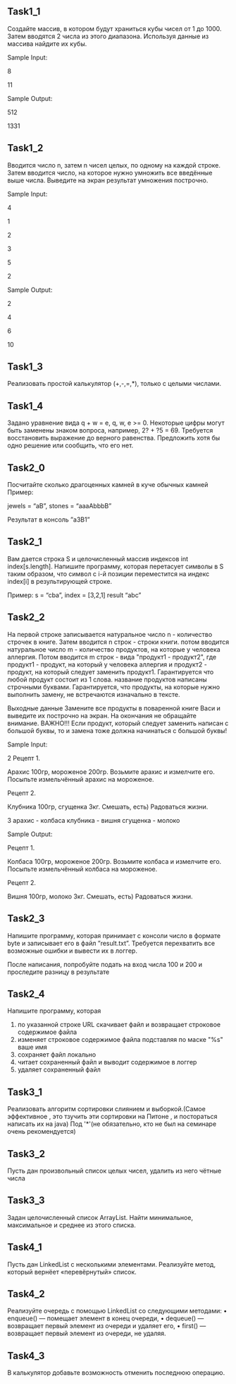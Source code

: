 ## Task1_1 ##

Создайте массив, в котором будут храниться кубы чисел от 1 до 1000. Затем 
вводятся 2 числа из этого диапазона. Используя данные из массива найдите их 
кубы.

Sample Input:

8

11

Sample Output:

512

1331

## Task1_2 ##

Вводится число n, затем n чисел целых, по одному на каждой строке. Затем 
вводится число, на которое нужно умножить все введённые выше числа. 
Выведите на экран результат умножения построчно.

Sample Input:

4

1

2

3

5

2

Sample Output:

2

4

6

10

## Task1_3 ##

Реализовать простой калькулятор (+,-,=,*), только с целыми числами.

## Task1_4 ##

Задано уравнение вида q + w = e, q, w, e >= 0. Некоторые цифры могут быть заменены знаком вопроса, например, 2? + ?5 = 69. Требуется восстановить выражение до верного равенства. Предложить хотя бы одно решение или сообщить, что его нет.

## Task2_0 ##

Посчитайте сколько драгоценных камней в куче обычных камней
Пример:

jewels = “aB”, stones = “aaaAbbbB”

Результат в консоль ”a3B1”

## Task2_1 ##
Вам дается строка S и целочисленный массив индексов int index[s.length].
Напишите программу, которая перетасует символы в S таким образом, что символ c i-й позиции переместится на индекс index[i] в результирующей строке.

Пример: s = “cba”, index = [3,2,1] result “abc”

## Task2_2 ##
На первой строке записывается натуральное число n - количество строчек в книге. Затем вводится n строк - строки книги. потом вводится натуральное число m - количество продуктов, на которые у человека аллергия. Потом вводится m строк - вида "продукт1 - продукт2", где продукт1 - продукт, на который у человека аллергия и продукт2 - продукт, на который следует заменить продукт1. Гарантируется что любой продукт состоит из 1 слова. название продуктов написаны строчными буквами. Гарантируется, что продукты, на которые нужно выполнить замену, не встречаются изначально в тексте.

Выходные данные
Замените все продукты в поваренной книге Васи и выведите их построчно на экран. На окончания не обращайте внимание. ВАЖНО!!! Если продукт, который следует заменить написан с большой буквы, то и замена тоже должна начинаться с большой буквы!

Sample Input:

2
Рецепт 1. 

Арахис 100гр, мороженое 200гр. Возьмите арахис и измелчите его. Посыпьте измельчённый арахис на мороженое.

Рецепт 2. 

Клубника 100гр, сгущенка 3кг. Смешать, есть) Радоваться жизни.

3
арахис - колбаса
клубника - вишня
сгущенка - молоко

Sample Output:

Рецепт 1. 

Колбаса 100гр, мороженое 200гр. Возьмите колбаса и измелчите его. Посыпьте измельчённый колбаса на мороженое.

Рецепт 2. 

Вишня 100гр, молоко 3кг. Смешать, есть) Радоваться жизни.

## Task2_3 ##

Напишите программу, которая принимает с консоли число в формате byte и записывает его в файл ”result.txt”.
Требуется перехватить все возможные ошибки и вывести их в логгер.

После написания, попробуйте подать на вход числа 100 и 200 и проследите разницу в результате

## Task2_4 ##

Напишите программу, которая
1) по указанной строке URL скачивает файл и возвращает строковое содержимое файла
2) изменяет строковое содержимое файла подставляя по маске "%s" ваше имя
3) сохраняет файл локально
4) читает сохраненный файл и выводит содержимое в логгер
5) удаляет сохраненный файл



## Task3_1 ##

Реализовать алгоритм сортировки слиянием и выборкой.(Самое эффективное , 
это тзучить эти сортировки на Питоне , и постораться написать их на java)
Под '*'(не обязательно, кто не был на семинаре очень рекомендуется)

## Task3_2 ##

Пусть дан произвольный список целых чисел, удалить из него чётные числа

## Task3_3 ##
Задан целочисленный список ArrayList. Найти минимальное, максимальное и среднее из этого списка.

## Task4_1 ##

Пусть дан LinkedList с несколькими элементами. Реализуйте метод, который вернёет «перевёрнутый» список.

## Task4_2 ##
Реализуйте очередь с помощью LinkedList со следующими методами:
• enqueue() — помещает элемент в конец очереди,
• dequeue() — возвращает первый элемент из очереди и удаляет его,
• first() — возвращает первый элемент из очереди, не удаляя.

## Task4_3 ##
В калькулятор добавьте возможность отменить последнюю операцию.